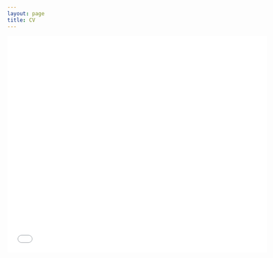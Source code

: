 ```yaml
---
layout: page
title: CV
---
```


<embed src="/assets/cv/Timoshenko CV June 2025.pdf" width="600px" height="500px" />
